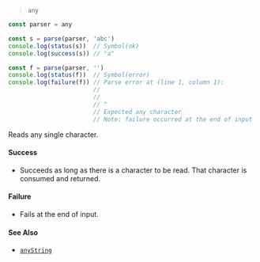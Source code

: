 <!--
 Copyright (c) 2020 Thomas J. Otterson
 
 This software is released under the MIT License.
 https://opensource.org/licenses/MIT
-->

> `any`

```javascript
const parser = any

const s = parse(parser, 'abc')
console.log(status(s))  // Symbol(ok)
console.log(success(s)) // "a"

const f = parse(parser, '')
console.log(status(f))  // Symbol(error)
console.log(failure(f)) // Parse error at (line 1, column 1):
                        //
                        //
                        // ^
                        // Expected any character
                        // Note: failure occurred at the end of input
```

Reads any single character.

#### Success

* Succeeds as long as there is a character to be read. That character is consumed and returned.

#### Failure

* Fails at the end of input.

#### See Also

* [`anyString`](anystring.md)